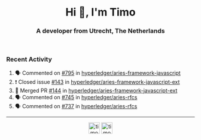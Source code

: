 <h1 align="center">Hi 👋, I'm Timo</h1>
<h3 align="center">A developer from Utrecht, The Netherlands</h3>
<br/>
<!-- https://github.com/rahuldkjain/github-profile-readme-generator --!>

<!--  <p align="left"><img src="https://github-readme-stats.vercel.app/api?username=timoglastra&show_icons=true&count_private=true&" alt="timoglastra" /></p> --!>

<!--
Github language stats
<p align="left"><img src="https://github-readme-stats.vercel.app/api/top-langs/?username=timoglastra&layout=compact" alt="timoglastra" /><p>
-->

<!-- Codestats language stats -->
<!-- <p align="left"><img src="https://codestats-readme.vercel.app/api/top-langs/?username=timoglastra&layout=compact&language_count=12" alt="timoglastra" /><p>    --!>
  
<h3>Recent Activity</h3>

<!--START_SECTION:activity-->
1. 🗣 Commented on [#795](https://github.com/hyperledger/aries-framework-javascript/issues/795) in [hyperledger/aries-framework-javascript](https://github.com/hyperledger/aries-framework-javascript)
2. ❗️ Closed issue [#143](https://github.com/hyperledger/aries-framework-javascript-ext/issues/143) in [hyperledger/aries-framework-javascript-ext](https://github.com/hyperledger/aries-framework-javascript-ext)
3. 🎉 Merged PR [#144](https://github.com/hyperledger/aries-framework-javascript-ext/pull/144) in [hyperledger/aries-framework-javascript-ext](https://github.com/hyperledger/aries-framework-javascript-ext)
4. 🗣 Commented on [#745](https://github.com/hyperledger/aries-rfcs/issues/745) in [hyperledger/aries-rfcs](https://github.com/hyperledger/aries-rfcs)
5. 🗣 Commented on [#737](https://github.com/hyperledger/aries-rfcs/issues/737) in [hyperledger/aries-rfcs](https://github.com/hyperledger/aries-rfcs)
<!--END_SECTION:activity-->

---

<p align="center">
<a href="https://twitter.com/timoglastra" target="blank"><img align="center" src="https://cdn.jsdelivr.net/npm/simple-icons@3.0.1/icons/twitter.svg" alt="timoglastra" height="30" width="30" /></a>
<a href="https://linkedin.com/in/timoglastra" target="blank"><img align="center" src="https://cdn.jsdelivr.net/npm/simple-icons@3.0.1/icons/linkedin.svg" alt="timoglastra" height="30" width="30" /></a>
</p>



